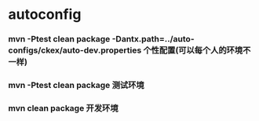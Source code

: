 # autoconfig

### mvn -Ptest clean package -Dantx.path=../auto-configs/ckex/auto-dev.properties  个性配置(可以每个人的环境不一样) 

### mvn -Ptest clean package  测试环境

### mvn clean package  开发环境